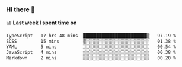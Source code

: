 ### Hi there 👋

<!--
**DBvc/DBvc** is a ✨ _special_ ✨ repository because its `README.md` (this file) appears on your GitHub profile.

Here are some ideas to get you started:

- 🔭 I’m currently working on ...
- 🌱 I’m currently learning ...
- 👯 I’m looking to collaborate on ...
- 🤔 I’m looking for help with ...
- 💬 Ask me about ...
- 📫 How to reach me: ...
- 😄 Pronouns: ...
- ⚡ Fun fact: ...
-->

📊 **Last week I spent time on**
<!--START_SECTION:waka-->

```txt
TypeScript   17 hrs 48 mins  ████████████████████████▒   97.19 %
SCSS         15 mins         ▒░░░░░░░░░░░░░░░░░░░░░░░░   01.38 %
YAML         5 mins          ░░░░░░░░░░░░░░░░░░░░░░░░░   00.54 %
JavaScript   4 mins          ░░░░░░░░░░░░░░░░░░░░░░░░░   00.38 %
Markdown     2 mins          ░░░░░░░░░░░░░░░░░░░░░░░░░   00.20 %
```

<!--END_SECTION:waka-->
